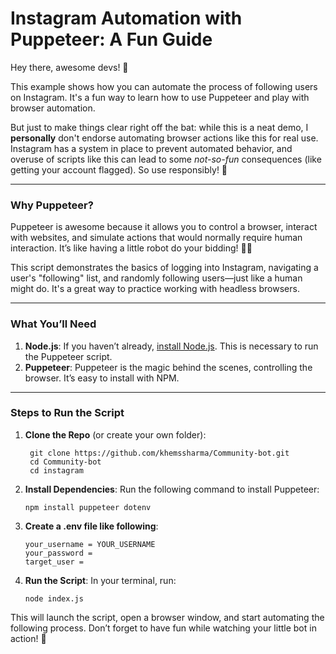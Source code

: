 # **Instagram Automation with Puppeteer: A Fun Guide**

Hey there, awesome devs! 👋

This example shows how you can automate the process of following users on Instagram. It's a fun way to learn how to use Puppeteer and play with browser automation.

But just to make things clear right off the bat: while this is a neat demo, I **personally** don't endorse automating browser actions like this for real use. Instagram has a system in place to prevent automated behavior, and overuse of scripts like this can lead to some *not-so-fun* consequences (like getting your account flagged). So use responsibly! 🚫

---

### **Why Puppeteer?**
Puppeteer is awesome because it allows you to control a browser, interact with websites, and simulate actions that would normally require human interaction. It’s like having a little robot do your bidding! 🤖✨

This script demonstrates the basics of logging into Instagram, navigating a user's "following" list, and randomly following users—just like a human might do. It's a great way to practice working with headless browsers.

---

### **What You’ll Need**

1. **Node.js**: If you haven’t already, [install Node.js](https://nodejs.org/). This is necessary to run the Puppeteer script.
2. **Puppeteer**: Puppeteer is the magic behind the scenes, controlling the browser. It’s easy to install with NPM.

---

### **Steps to Run the Script**

1. **Clone the Repo** (or create your own folder):
   ```
    git clone https://github.com/khemssharma/Community-bot.git
    cd Community-bot
    cd instagram
   ```

2. **Install Dependencies**: Run the following command to install Puppeteer:
    ```
    npm install puppeteer dotenv
    ```

3. **Create a .env file like following**: 
    ```
    your_username = YOUR_USERNAME
    your_password = 
    target_user = 
    ```
4. **Run the Script**: In your terminal, run:
    ```
    node index.js
    ```

This will launch the script, open a browser window, and start automating the following process. Don’t forget to have fun while watching your little bot in action! 🎉
